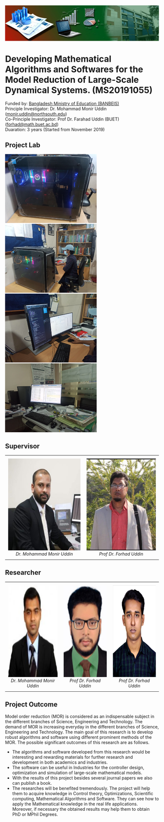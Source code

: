![Image 1](https://github.com/uddinmonir/BANBEIS_PROJECT/blob/main/pic/Banner_2-1-pmyoyhkz90l427foormznbvxuvr54ur77azh04cuc8.jpg)
# Developing Mathematical Algorithms and Softwares for the Model Reduction of Large-Scale Dynamical Systems. (MS20191055) 
Funded by: <a href="http://www.banbeis.gov.bd/">Bangladesh Ministry of Education (BANBEIS)</a> </br>
Principle Investigator: Dr. Mohammad Monir Uddin (monir.uddin@northsouth.edu)</br>
Co-Principle Investigator: Prof Dr. Farahad Uddin (BUET) (forhad@math.buet.ac.bd)</br>
Duaration: 3 years (Started from November 2019)</br>

## Project Lab
<p float="left">
  <img src="https://github.com/uddinmonir/BANBEIS_PROJECT/blob/main/pic/IMG_20211127_131005-scaled.jpg" width="300"/> 
  <img src="https://github.com/uddinmonir/BANBEIS_PROJECT/blob/main/pic/IMG_20211127_142616-scaled.jpg" width="300"/>
  <img src="https://github.com/uddinmonir/BANBEIS_PROJECT/blob/main/pic/IMG_20211127_142633-scaled.jpg" width="300"/>
  <img src="https://github.com/uddinmonir/BANBEIS_PROJECT/blob/main/pic/IMG_20211127_142755-scaled.jpg" width="300"/>
</p>

## Supervisor
<table style="border-collapse: collapse; border: none;">
  <tr>
    <td style="text-align: center; padding: 10px;">
      <img src="https://github.com/uddinmonir/BANBEIS_PROJECT/blob/main/pic/monir-298x300.jpg" alt="Image 1" width="300" height="300">
      <br>
      <span style="font-style: italic; font-size: 14px;">Dr. Mohammad Monir Uddin</span>
    </td>
    <td style="text-align: center; padding: 10px;">
      <img src="https://github.com/uddinmonir/BANBEIS_PROJECT/blob/main/pic/received_1059719594818245.jpeg" alt="Image 2" width="300" height="300">
      <br>
      <span style="font-style: italic; font-size: 14px;">Prof Dr. Forhad Uddin</span>
    </td>
  </tr>
</table>

## Researcher
<table style="border-collapse: collapse; border: none;">
  <tr>
    <td style="text-align: center; padding: 10px;">
      <img src="https://github.com/uddinmonir/BANBEIS_PROJECT/blob/main/pic/1660824342_01711132272-150x150.jpg" alt="Image 1" width="300" height="300">
      <br>
      <span style="font-style: italic; font-size: 14px;">Dr. Mohammad Monir Uddin</span>
    </td>
    <td style="text-align: center; padding: 10px;">
      <img src="https://github.com/uddinmonir/BANBEIS_PROJECT/blob/main/pic/1-s2.0-S1877750321001472-fx4.jpg" alt="Image 2" width="300" height="300">
      <br>
      <span style="font-style: italic; font-size: 14px;">Prof Dr. Forhad Uddin</span>
    </td>
    <td style="text-align: center; padding: 10px;">
      <img src="https://github.com/uddinmonir/BANBEIS_PROJECT/blob/main/pic/Tanzim.jpg" alt="Image 2" width="300" height="300">
      <br>
      <span style="font-style: italic; font-size: 14px;">Prof Dr. Forhad Uddin</span>
    </td>
  </tr>
</table>

## Project Outcome
Model order reduction (MOR) is considered as an indispensable subject in the different branches of Science, Engineering and Technology. The demand of MOR is increasing everyday in the different branches of Science, Engineering and Technology. The main goal of this research is to develop robust algorithms and software using different prominent methods of the MOR. The possible significant outcomes of this research are as follows.
<ul>
  <li>The algorithms and software developed from this research would be interesting and rewarding materials for further research and development in both academics and industries.</li>
  <li>The software can be useful in Industries for the controller design, optimization and simulation of large-scale mathematical models.</li>
  <li>With the results of this project besides several journal papers we also can publish a book.</li>
  <li>The researches will be benefited tremendously. The project will help them to acquire knowledge in Control theory, Optimizations, Scientific computing, Mathematical Algorithms and Software. They can see how to apply the Mathematical knowledge in the real life applications. Moreover, if necessary the obtained results may help them to obtain PhD or MPhil Degrees.</li>
</ul>



